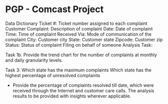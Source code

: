 # PGP - Comcast Project
 
Data Dictionary
Ticket #: Ticket number assigned to each complaint
Customer Complaint: Description of complaint
Date: Date of complaint
Time: Time of complaint
Received Via: Mode of communication of the complaint
City: Customer city
State: Customer state
Zipcode: Customer zip
Status: Status of complaint
Filing on behalf of someone
Analysis Task:

Task 1b. Provide the trend chart for the number of complaints at monthly 
         and daily granularity levels.
         
Task 3:
Which state has the maximum complaints
Which state has the highest percentage of unresolved complaints
- Provide the percentage of complaints resolved till date, which were received through the Internet and customer care calls.
The analysis results to be provided with insights wherever applicable.
